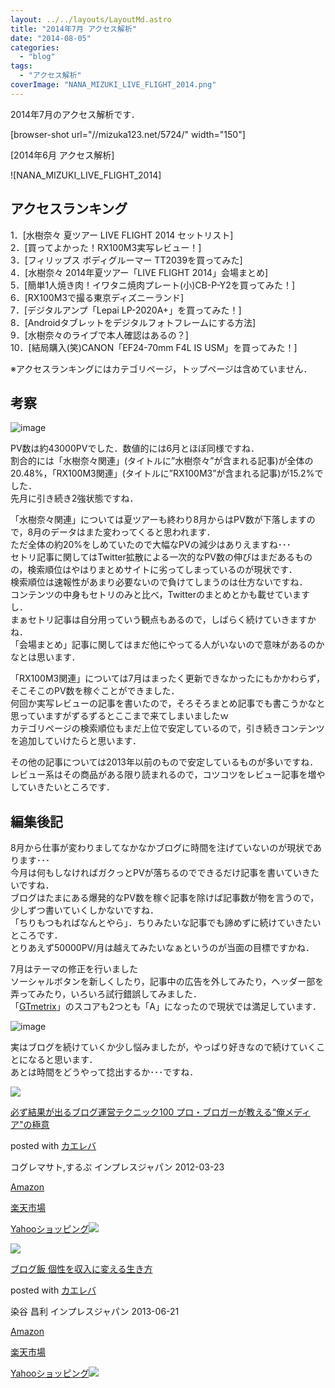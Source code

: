 ```yaml
---
layout: ../../layouts/LayoutMd.astro
title: "2014年7月 アクセス解析"
date: "2014-08-05"
categories: 
  - "blog"
tags: 
  - "アクセス解析"
coverImage: "NANA_MIZUKI_LIVE_FLIGHT_2014.png"
---
```


2014年7月のアクセス解析です．

\[browser-shot url="//mizuka123.net/5724/" width="150"\]

[2014年6月 アクセス解析]

![NANA_MIZUKI_LIVE_FLIGHT_2014]

## アクセスランキング

1．[水樹奈々 夏ツアー LIVE FLIGHT 2014 セットリスト]  
2．[買ってよかった！RX100M3実写レビュー！]  
3．[フィリップス ボディグルーマー TT2039を買ってみた]  
4．[水樹奈々 2014年夏ツアー「LIVE FLIGHT 2014」会場まとめ]  
5．[簡単1人焼き肉！イワタニ焼肉プレート(小)CB-P-Y2を買ってみた！]  
6．[RX100M3で撮る東京ディズニーランド]  
7．[デジタルアンプ「Lepai LP-2020A+」を買ってみた！]  
8．[Androidタブレットをデジタルフォトフレームにする方法]  
9．[水樹奈々のライブで本人確認はあるの？]  
10．[結局購入(笑)CANON「EF24-70mm F4L IS USM」を買ってみた！]

※アクセスランキングにはカテゴリページ，トップページは含めていません．

## 考察

![image](/archive/images/image.png "image")

PV数は約43000PVでした．数値的には6月とほぼ同様ですね．  
割合的には「水樹奈々関連」(タイトルに”水樹奈々”が含まれる記事)が全体の20.48%，「RX100M3関連」(タイトルに”RX100M3”が含まれる記事)が15.2%でした．  
先月に引き続き2強状態ですね．

「水樹奈々関連」については夏ツアーも終わり8月からはPV数が下落しますので，8月のデータはまた変わってくると思われます．  
ただ全体の約20%をしめていたので大幅なPVの減少はありえますね･･･  
セトリ記事に関してはTwitter拡散による一次的なPV数の伸びはまだあるものの，検索順位はやはりまとめサイトに劣ってしまっているのが現状です．  
検索順位は速報性があまり必要ないので負けてしまうのは仕方ないですね．  
コンテンツの中身もセトリのみと比べ，Twitterのまとめとかも載せていますし．  
まぁセトリ記事は自分用っていう観点もあるので，しばらく続けていきますかね．  
「会場まとめ」記事に関してはまだ他にやってる人がいないので意味があるのかなとは思います．

「RX100M3関連」については7月はまったく更新できなかったにもかかわらず，そこそこのPV数を稼ぐことができました．  
何回か実写レビューの記事を書いたので，そろそろまとめ記事でも書こうかなと思っていますがずるずるとここまで来てしまいましたｗ  
カテゴリページの検索順位もまだ上位で安定しているので，引き続きコンテンツを追加していけたらと思います．

その他の記事については2013年以前のもので安定しているものが多いですね．  
レビュー系はその商品がある限り読まれるので，コツコツをレビュー記事を増やしていきたいところです．

## 編集後記

8月から仕事が変わりましてなかなかブログに時間を注げていないのが現状であります･･･  
今月は何もしなければガクっとPVが落ちるのでできるだけ記事を書いていきたいですね．  
ブログはたまにある爆発的なPV数を稼ぐ記事を除けば記事数が物を言うので，少しずつ書いていくしかないですね．  
「ちりもつもればなんとやら」．ちりみたいな記事でも諦めずに続けていきたいところです．  
とりあえず50000PV/月は越えてみたいなぁというのが当面の目標ですかね．

7月はテーマの修正を行いました  
ソーシャルボタンを新しくしたり，記事中の広告を外してみたり，ヘッダー部を弄ってみたり，いろいろ試行錯誤してみました．  
「[GTmetrix](http://gtmetrix.com/)」のスコアも2つとも「A」になったので現状では満足しています．

![image](/archive/images/image1.png "image")

実はブログを続けていくか少し悩みましたが，やっぱり好きなので続けていくことになると思います．  
あとは時間をどうやって捻出するか･･･ですね．

[![](/archive/images/51hSOK1-1bL._SL160_.jpg)](https://www.amazon.co.jp/exec/obidos/ASIN/4844331779/mizuka123-22/ref=nosim/)

[必ず結果が出るブログ運営テクニック100 プロ・ブロガーが教える“俺メディア"の極意](https://www.amazon.co.jp/exec/obidos/ASIN/4844331779/mizuka123-22/ref=nosim/)

posted with [カエレバ](http://kaereba.com)

コグレマサト,するぷ インプレスジャパン 2012-03-23

[Amazon](http://www.amazon.co.jp/gp/search?keywords=%95K%82%B8%8C%8B%89%CA%82%AA%8Fo%82%E9%83u%83%8D%83O%89%5E%89c%83e%83N%83j%83b%83N100%20%83v%83%8D%81E%83u%83%8D%83K%81%5B%82%AA%8B%B3%82%A6%82%E9%81g%89%B4%83%81%83f%83B%83A%5C%26quot%3B%82%CC%8B%C9%88%D3&__mk_ja_JP=%83J%83%5E%83J%83i&tag=mizuka123-22 "アマゾン")

[楽天市場](http://hb.afl.rakuten.co.jp/hgc/032b53ee.4b34c5ee.0f4a541e.f440145e/?pc=http%3A%2F%2Fsearch.rakuten.co.jp%2Fsearch%2Fmall%2F%25E5%25BF%2585%25E3%2581%259A%25E7%25B5%2590%25E6%259E%259C%25E3%2581%258C%25E5%2587%25BA%25E3%2582%258B%25E3%2583%2596%25E3%2583%25AD%25E3%2582%25B0%25E9%2581%258B%25E5%2596%25B6%25E3%2583%2586%25E3%2582%25AF%25E3%2583%258B%25E3%2583%2583%25E3%2582%25AF100%2520%25E3%2583%2597%25E3%2583%25AD%25E3%2583%25BB%25E3%2583%2596%25E3%2583%25AD%25E3%2582%25AC%25E3%2583%25BC%25E3%2581%258C%25E6%2595%2599%25E3%2581%2588%25E3%2582%258B%25E2%2580%259C%25E4%25BF%25BA%25E3%2583%25A1%25E3%2583%2587%25E3%2582%25A3%25E3%2582%25A2%255C%2526quot%253B%25E3%2581%25AE%25E6%25A5%25B5%25E6%2584%258F%2F-%2Ff.1-p.1-s.1-sf.0-st.A-v.2%3Fx%3D0%26scid%3Daf_ich_link_urltxt%26m%3Dhttp%3A%2F%2Fm.rakuten.co.jp%2F "楽天市場")

[Yahooショッピング![](//ad.jp.ap.valuecommerce.com/servlet/gifbanner?sid=3066752&pid=881990642)](//ck.jp.ap.valuecommerce.com/servlet/referral?sid=3066752&pid=881990642&vc_url=http%3A%2F%2Fshopping.search.yahoo.co.jp%2Fsearch%3FuIv%3Don%26ei%3DUTF-8%26tab_ex%3Dcommerce%26slider%3D0%26va%3D%25E5%25BF%2585%25E3%2581%259A%25E7%25B5%2590%25E6%259E%259C%25E3%2581%258C%25E5%2587%25BA%25E3%2582%258B%25E3%2583%2596%25E3%2583%25AD%25E3%2582%25B0%25E9%2581%258B%25E5%2596%25B6%25E3%2583%2586%25E3%2582%25AF%25E3%2583%258B%25E3%2583%2583%25E3%2582%25AF100%2520%25E3%2583%2597%25E3%2583%25AD%25E3%2583%25BB%25E3%2583%2596%25E3%2583%25AD%25E3%2582%25AC%25E3%2583%25BC%25E3%2581%258C%25E6%2595%2599%25E3%2581%2588%25E3%2582%258B%25E2%2580%259C%25E4%25BF%25BA%25E3%2583%25A1%25E3%2583%2587%25E3%2582%25A3%25E3%2582%25A2%255C%2526quot%253B%25E3%2581%25AE%25E6%25A5%25B5%25E6%2584%258F "Yahooショッピング")

[![](/archive/images/41AmQGGOU-L._SL160_.jpg)](https://www.amazon.co.jp/exec/obidos/ASIN/4844334166/mizuka123-22/ref=nosim/)

[ブログ飯 個性を収入に変える生き方](https://www.amazon.co.jp/exec/obidos/ASIN/4844334166/mizuka123-22/ref=nosim/)

posted with [カエレバ](http://kaereba.com)

染谷 昌利 インプレスジャパン 2013-06-21

[Amazon](http://www.amazon.co.jp/gp/search?keywords=%83u%83%8D%83O%94%D1%20%8C%C2%90%AB%82%F0%8E%FB%93%FC%82%C9%95%CF%82%A6%82%E9%90%B6%82%AB%95%FB&__mk_ja_JP=%83J%83%5E%83J%83i&tag=mizuka123-22 "アマゾン")

[楽天市場](http://hb.afl.rakuten.co.jp/hgc/032b53ee.4b34c5ee.0f4a541e.f440145e/?pc=http%3A%2F%2Fsearch.rakuten.co.jp%2Fsearch%2Fmall%2F%25E3%2583%2596%25E3%2583%25AD%25E3%2582%25B0%25E9%25A3%25AF%2520%25E5%2580%258B%25E6%2580%25A7%25E3%2582%2592%25E5%258F%258E%25E5%2585%25A5%25E3%2581%25AB%25E5%25A4%2589%25E3%2581%2588%25E3%2582%258B%25E7%2594%259F%25E3%2581%258D%25E6%2596%25B9%2F-%2Ff.1-p.1-s.1-sf.0-st.A-v.2%3Fx%3D0%26scid%3Daf_ich_link_urltxt%26m%3Dhttp%3A%2F%2Fm.rakuten.co.jp%2F "楽天市場")

[Yahooショッピング![](//ad.jp.ap.valuecommerce.com/servlet/gifbanner?sid=3066752&pid=881990642)](//ck.jp.ap.valuecommerce.com/servlet/referral?sid=3066752&pid=881990642&vc_url=http%3A%2F%2Fshopping.search.yahoo.co.jp%2Fsearch%3FuIv%3Don%26ei%3DUTF-8%26tab_ex%3Dcommerce%26slider%3D0%26va%3D%25E3%2583%2596%25E3%2583%25AD%25E3%2582%25B0%25E9%25A3%25AF%2520%25E5%2580%258B%25E6%2580%25A7%25E3%2582%2592%25E5%258F%258E%25E5%2585%25A5%25E3%2581%25AB%25E5%25A4%2589%25E3%2581%2588%25E3%2582%258B%25E7%2594%259F%25E3%2581%258D%25E6%2596%25B9 "Yahooショッピング")
